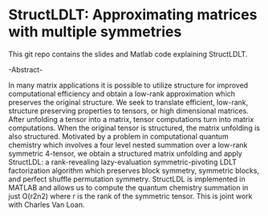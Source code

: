 StructLDLT: Approximating matrices with multiple symmetries
=========

This git repo contains the slides and Matlab code explaining StructLDLT.

-Abstract-

In many matrix applications it is possible to utilize structure for improved computational efficiency and obtain a low-rank approximation which preserves the original structure. We seek to translate efficient, low-rank, structure preserving properties to tensors, or high dimensional matrices. After unfolding a tensor into a matrix, tensor computations turn into matrix computations. When the original tensor is structured, the matrix unfolding is also structured. Motivated by a problem in computational quantum chemistry which involves a four level nested summation over a low-rank symmetric 4-tensor, we obtain a structured matrix unfolding and apply StructLDL: a rank-revealing lazy-evaluation symmetric-pivoting LDLT factorization algorithm which preserves block symmetry, symmetric blocks, and perfect shuffle permutation symmetry. StructLDL is implemented in MATLAB and allows us to compute the quantum chemistry summation in just O(r2n2) where r is the rank of the symmetric tensor. This is joint work with Charles Van Loan. 